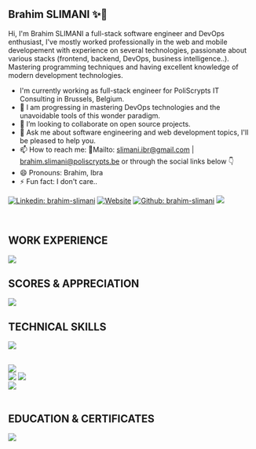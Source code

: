 ## Brahim SLIMANI  ✨👋

Hi, I'm Brahim SLIMANI a full-stack software engineer and DevOps enthusiast, I've mostly worked professionally in the web and mobile developement with experience on several technologies, passionate about various stacks (frontend, backend, DevOps, business intelligence..). Mastering programming techniques and having excellent knowledge of modern development technologies.

- I'm currently working as full-stack engineer for PoliScrypts IT Consulting in Brussels, Belgium.
- 🌱 I am progressing in mastering DevOps technologies and the unavoidable tools of this wonder paradigm.
- 👯 I’m looking to collaborate on open source projects.
- 💬 Ask me about software engineering and web development topics, I'll be pleased to help you. 
- 📫 How to reach me: 📧Mailto: [slimani.ibr@gmail.com](slimani.ibr@gmail.com) | [brahim.slimani@poliscrypts.be](brahim.slimani@poliscrypts.be) or through the social links below 👇
- 😄 Pronouns: Brahim, Ibra
- ⚡ Fun fact: I don't care..

<!-- CONTACT LINKS -->
[![Linkedin: brahim-slimani](https://img.shields.io/badge/-brahim.slimani-blue?style=flat&logo=Linkedin&logoColor=white&link=https://www.linkedin.com/in/brahim-slimani/)](https://www.linkedin.com/in/brahim-slimani/)
[![Website](https://img.shields.io/badge/-portfolio-red?style=flat&logo=appveyor&logoColor=white&link=https://brahim-slimani.github.io/profile/)](https://brahim-slimani.github.io/portfolio/)
[![Github: brahim-slimani](https://img.shields.io/badge/-brahim.slimani-success?style=flat&logo=Github&logoColor=white&link=https://github.com/brahim-slimani)](https://github.com/brahim-slimani)
![](https://visitor-badge.glitch.me/badge?page_id=slimani-ibrahim)

<br/>

## WORK EXPERIENCE

<img src="https://cr-ss-service.azurewebsites.net/api/ScreenShot?widget=work-experience&username=brahim-slimani&branding=false&style=color:gray"></img>
<br/>

## SCORES & APPRECIATION

<img src="https://cr-ss-service.azurewebsites.net/api/ScreenShot?widget=summary&username=brahim-slimani&branding=false"></img>
<br/>

## TECHNICAL SKILLS 

<img src="https://cr-skills-chart-widget.azurewebsites.net/api/api?username=brahim-slimani&branding=false&show-other-skills=true&bg=282a36"></img>

<br/>
<div> 
  <img src="https://github-profile-summary-cards.vercel.app/api/cards/profile-details?username=brahim-slimani&layout=compact&theme=dracula"><br/>
  <img src="https://github-readme-statsss-sigma.vercel.app/api?username=brahim-slimani&show_icons=true&locale=en&theme=dark">
  <img src="https://github-readme-streak-stats.herokuapp.com/?user=brahim-slimani&theme=dark"><br/>
  <img src="https://github-readme-stats-sigma-five.vercel.app/api/top-langs/?username=brahim-slimani&layout=compact&theme=dark">
<!-- <img src="https://github-readme-stats.vercel.app/api?username=slimani-ibrahim&show_icons=true&theme=dracula&count_private=true" width="420"> -->
</div>
<br/>

## EDUCATION & CERTIFICATES
<div>
<img src="https://cr-ss-service.azurewebsites.net/api/ScreenShot?widget=education&username=brahim-slimani&layout=compact&branding=false&style=color:grey"></img>
</div>
<!--START_SECTION:waka-->

<!--END_SECTION:waka-->
